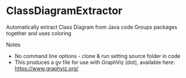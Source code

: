 # ClassDiagramExtractor
Automatically extract Class Diagram from Java code
Groups packages together and uses coloring

Notes
- No command line options - clone & run setting source folder in code
- This produces a gv file for use with GraphViz (dot), available here: https://www.graphviz.org/
